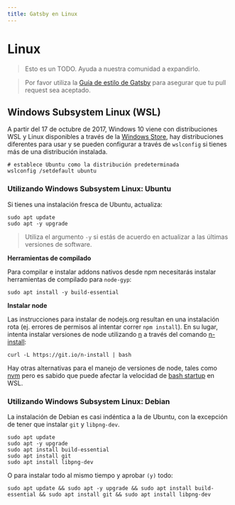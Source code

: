 ```yaml
---
title: Gatsby en Linux
---
```


# Linux

> Esto es un TODO. Ayuda a nuestra comunidad a expandirlo.

> Por favor utiliza la [Guía de estilo de Gatsby](/contributing/gatsby-style-guide/) para asegurar que tu pull request sea aceptado.

## Windows Subsystem Linux (WSL)

A partir del 17 de octubre de 2017, Windows 10 viene con distribuciones WSL y Linux disponibles a través de la [Windows Store], hay distribuciones diferentes para usar y se pueden configurar a través de `wslconfig` si tienes más de una distribución instalada.

```shell
# establece Ubuntu como la distribución predeterminada
wslconfig /setdefault ubuntu
```

### Utilizando Windows Subsystem Linux: Ubuntu

Si tienes una instalación fresca de Ubuntu, actualiza:

```shell
sudo apt update
sudo apt -y upgrade
```

> Utiliza el argumento `-y` si estás de acuerdo en actualizar a las últimas versiones de software.

**Herramientas de compilado**

Para compilar e instalar addons nativos desde npm necesitarás instalar herramientas de compilado para `node-gyp`:

```shell
sudo apt install -y build-essential
```

**Instalar node**

Las instrucciones para instalar de nodejs.org resultan en una instalación rota (ej. errores de permisos al intentar correr `npm install`). En su lugar, intenta instalar versiones de node utilizando [n] a través del comando [n-install]:

```shell
curl -L https://git.io/n-install | bash
```

Hay otras alternativas para el manejo de versiones de node, tales como [nvm] pero es sabido que puede afectar la velocidad de [bash startup] en WSL.

### Utilizando Windows Subsystem Linux: Debian

La instalación de Debian es casi indéntica a la de Ubuntu, con la excepción de tener que instalar `git` y `libpng-dev`.

```shell
sudo apt update
sudo apt -y upgrade
sudo apt install build-essential
sudo apt install git
sudo apt install libpng-dev
```

O para instalar todo al mismo tiempo y aprobar `(y)` todo:

```shell
sudo apt update && sudo apt -y upgrade && sudo apt install build-essential && sudo apt install git && sudo apt install libpng-dev
```

<!-- links -->

[windows store]: https://www.microsoft.com/en-us/store/p/ubuntu/9nblggh4msv6
[n]: https://github.com/tj/n
[n-install]: https://github.com/mklement0/n-install
[nvm]: https://github.com/creationix/nvm
[bash startup]: https://github.com/Microsoft/WSL/issues/776#issuecomment-266112578
